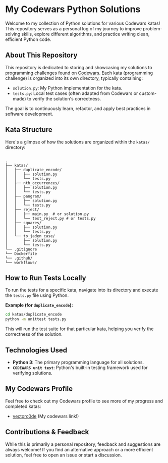 # My Codewars Python Solutions

Welcome to my collection of Python solutions for various Codewars katas! This repository serves as a personal log of my journey to improve problem-solving skills, explore different algorithms, and practice writing clean, efficient Python code.



## About This Repository

This repository is dedicated to storing and showcasing my solutions to programming challenges found on [Codewars](https://www.codewars.com/). Each kata (programming challenge) is organized into its own directory, typically containing:

* `solution.py`: My Python implementation for the kata.
* `tests.py`: Local test cases (often adapted from Codewars or custom-made) to verify the solution's correctness.

The goal is to continuously learn, refactor, and apply best practices in software development.



## Kata Structure

Here's a glimpse of how the solutions are organized within the `katas/` directory:

```

.
├── katas/
│   ├── duplicate_encode/
│   │   ├── solution.py
│   │   └── tests.py
│   ├── nth_occurrences/
│   │   ├── solution.py
│   │   └── tests.py
│   ├── pangram/
│   │   ├── solution.py
│   │   └── tests.py
│   ├── reject/
│   │   ├── main.py  # or solution.py
│   │   └── test_reject.py # or tests.py
│   ├── squares/
│   │   ├── solution.py
│   │   └── tests.py
│   └── to_jaden_case/
│       ├── solution.py
│       └── tests.py
└── .gitignore
└── Dockerfile
└── .github/
└── workflows/

````



## How to Run Tests Locally

To run the tests for a specific kata, navigate into its directory and execute the `tests.py` file using Python.

**Example (for `duplicate_encode`):**

```bash
cd katas/duplicate_encode
python -m unittest tests.py
````

This will run the test suite for that particular kata, helping you verify the correctness of the solution.



## Technologies Used

  * **Python 3**: The primary programming language for all solutions.
  * **`CODEWARS unit test`**: Python's built-in testing framework used for verifying solutions.


## My Codewars Profile

Feel free to check out my Codewars profile to see more of my progress and completed katas:

  * [vectorc0de](https://www.codewars.com/users/vectorc0de) (My codewars link!)



## Contributions & Feedback

While this is primarily a personal repository, feedback and suggestions are always welcome! If you find an alternative approach or a more efficient solution, feel free to open an issue or start a discussion.